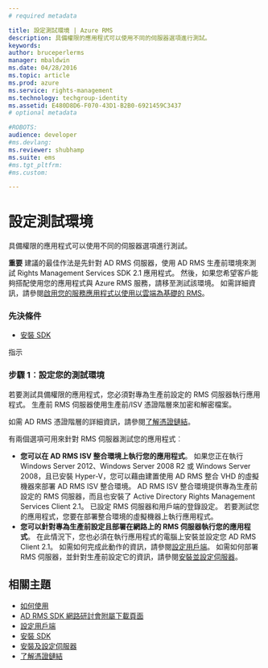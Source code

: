 ```yaml
---
# required metadata

title: 設定測試環境 | Azure RMS
description: 具備權限的應用程式可以使用不同的伺服器選項進行測試。
keywords:
author: bruceperlerms
manager: mbaldwin
ms.date: 04/28/2016
ms.topic: article
ms.prod: azure
ms.service: rights-management
ms.technology: techgroup-identity
ms.assetid: E480D8D6-F070-43D1-B2B0-6921459C3437
# optional metadata

#ROBOTS:
audience: developer
#ms.devlang:
ms.reviewer: shubhamp
ms.suite: ems
#ms.tgt_pltfrm:
#ms.custom:

---
```


# 設定測試環境

具備權限的應用程式可以使用不同的伺服器選項進行測試。

**重要**  建議的最佳作法是先針對 AD RMS 伺服器，使用 AD RMS 生產前環境來測試 Rights Management Services SDK 2.1 應用程式。 然後，如果您希望客戶能夠搭配使用您的應用程式與 Azure RMS 服務，請移至測試該環境。 如需詳細資訊，請參閱[啟用您的服務應用程式以使用以雲端為基礎的 RMS](how-to-use-file-api-with-aadrm-cloud.md)。

 

### 先決條件

-   [安裝 SDK](create-your-first-rights-aware-application.md)

指示

### 步驟 1︰設定您的測試環境

若要測試具備權限的應用程式，您必須對專為生產前設定的 RMS 伺服器執行應用程式。 生產前 RMS 伺服器使用生產前/ISV 憑證階層來加密和解密檔案。

如需 AD RMS 憑證階層的詳細資訊，請參閱[了解憑證鏈結](understanding-certificate-chains.md)。

有兩個選項可用來針對 RMS 伺服器測試您的應用程式︰

-   **您可以在 AD RMS ISV 整合環境上執行您的應用程式**。 如果您正在執行 Windows Server 2012、Windows Server 2008 R2 或 Windows Server 2008，且已安裝 Hyper-V，您可以藉由建置使用 AD RMS 整合 VHD 的虛擬機器來部署 AD RMS ISV 整合環境。 AD RMS ISV 整合環境提供專為生產前設定的 RMS 伺服器，而且也安裝了 Active Directory Rights Management Services Client 2.1。 已設定 RMS 伺服器和用戶端的登錄設定。 若要測試您的應用程式，您要在部署整合環境的虛擬機器上執行應用程式。
-   **您可以針對專為生產前設定且部署在網路上的 RMS 伺服器執行您的應用程式**。 在此情況下，您也必須在執行應用程式的電腦上安裝並設定您 AD RMS Client 2.1。 如需如何完成此動作的資訊，請參閱[設定用戶端](how-to-configure-the-ad-rms-client-2-0.md)。 如需如何部署 RMS 伺服器，並針對生產前設定它的資訊，請參閱[安裝並設定伺服器](how-to-install-and-configure-an-rms-server.md)。

## 相關主題

* [如何使用](how-to-use-msipc.md)
* [AD RMS SDK 網路研討會附屬下載頁面](https://connect.microsoft.com/site1170/Downloads/DownloadDetails.aspx?DownloadID=42440)
* [設定用戶端](how-to-configure-the-ad-rms-client-2-0.md)
* [安裝 SDK](create-your-first-rights-aware-application.md)
* [安裝及設定伺服器](how-to-install-and-configure-an-rms-server.md)
* [了解憑證鏈結](understanding-certificate-chains.md)
 

 





<!--HONumber=Apr16_HO4-->



